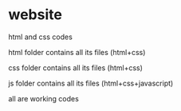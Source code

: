# website

html and css codes

html folder contains all its files (html+css)

css folder contains all its files (html+css)

js folder contains all its files (html+css+javascript)

all are working codes
